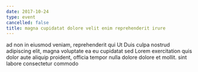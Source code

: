 ```yaml
---
date: 2017-10-24
type: event
cancelled: false
title: magna cupidatat dolore velit enim reprehenderit irure
---
```

ad non in eiusmod veniam, reprehenderit qui Ut Duis culpa nostrud adipiscing elit, magna voluptate ea eu cupidatat sed Lorem exercitation quis dolor aute aliquip proident, officia tempor nulla dolore dolore et mollit. sint labore consectetur commodo